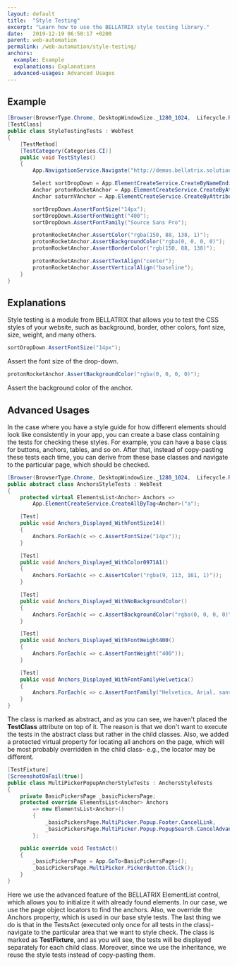 ```yaml
---
layout: default
title:  "Style Testing"
excerpt: "Learn how to use the BELLATRIX style testing library."
date:   2019-12-19 06:50:17 +0200
parent: web-automation
permalink: /web-automation/style-testing/
anchors:
  example: Example
  explanations: Explanations
  advanced-usages: Advanced Usages
---
```

Example
-------
```csharp
[Browser(BrowserType.Chrome, DesktopWindowSize._1280_1024,  Lifecycle.RestartEveryTime)]
[TestClass]
public class StyleTestingTests : WebTest
{
    [TestMethod]
    [TestCategory(Categories.CI)]
    public void TestStyles()
    {
        App.NavigationService.Navigate("http://demos.bellatrix.solutions/");

        Select sortDropDown = App.ElementCreateService.CreateByNameEndingWith<Select>("orderby");
        Anchor protonRocketAnchor = App.ElementCreateService.CreateByAttributesContaining<Anchor>("href", "/proton-rocket/");
        Anchor saturnVAnchor = App.ElementCreateService.CreateByAttributesContaining<Anchor>("href", "/saturn-v/");

        sortDropDown.AssertFontSize("14px");
        sortDropDown.AssertFontWeight("400");
        sortDropDown.AssertFontFamily("Source Sans Pro");

        protonRocketAnchor.AssertColor("rgba(150, 88, 138, 1)");
        protonRocketAnchor.AssertBackgroundColor("rgba(0, 0, 0, 0)");
        protonRocketAnchor.AssertBorderColor("rgb(150, 88, 138)");

        protonRocketAnchor.AssertTextAlign("center");
        protonRocketAnchor.AssertVerticalAlign("baseline");
    }
}
```

Explanations
-------
Style testing is a module from BELLATRIX that allows you to test the CSS styles of your website, such as background, border, other colors, font size, size, weight, and many others.
```csharp
sortDropDown.AssertFontSize("14px");
```
Assert the font size of the drop-down.
```csharp
protonRocketAnchor.AssertBackgroundColor("rgba(0, 0, 0, 0)");
```
Assert the background color of the anchor.

Advanced Usages
------------
 In the case where you have a style guide for how different elements should look like consistently in your app, you can create a base class containing the tests for checking these styles. For example, you can have a base class for buttons, anchors, tables, and so on. After that, instead of copy-pasting these tests each time, you can derive from these base classes and navigate to the particular page, which should be checked.
```csharp
[Browser(BrowserType.Chrome, DesktopWindowSize._1280_1024,  Lifecycle.RestartEveryTime)]
public abstract class AnchorsStyleTests : WebTest
{
    protected virtual ElementsList<Anchor> Anchors =>
        App.ElementCreateService.CreateAllByTag<Anchor>("a");

    [Test]
    public void Anchors_Displayed_WithFontSize14()
    {
        Anchors.ForEach(c => c.AssertFontSize("14px"));
    }

    [Test]
    public void Anchors_Displayed_WithColor0971A1()
    {
        Anchors.ForEach(c => c.AssertColor("rgba(9, 113, 161, 1)"));
    }

    [Test]
    public void Anchors_Displayed_WithNoBackgroundColor()
    {
        Anchors.ForEach(c => c.AssertBackgroundColor("rgba(0, 0, 0, 0)"));
    }

    [Test]
    public void Anchors_Displayed_WithFontWeight400()
    {
        Anchors.ForEach(c => c.AssertFontWeight("400"));
    }

    [Test]
    public void Anchors_Displayed_WithFontFamilyHelvetica()
    {
        Anchors.ForEach(c => c.AssertFontFamily("Helvetica, Arial, sans-serif"));
    }
}
```
 The class is marked as abstract, and as you can see, we haven't placed the **TestClass** attribute on top of it. The reason is that we don't want to execute the tests in the abstract class but rather in the child classes. Also, we added a protected virtual property for locating all anchors on the page, which will be most probably overridden in the child class- e.g., the locator may be different.
```csharp
[TestFixture]
[ScreenshotOnFail(true)]
public class MultiPickerPopupAnchorStyleTests : AnchorsStyleTests
{
    private BasicPickersPage _basicPickersPage;
    protected override ElementsList<Anchor> Anchors
        => new ElementsList<Anchor>()
        {
            _basicPickersPage.MultiPicker.Popup.Footer.CancelLink,
            _basicPickersPage.MultiPicker.Popup.PopupSearch.CancelAdvancedSearchLink,
        };

    public override void TestsAct()
    {
        _basicPickersPage = App.GoTo<BasicPickersPage>();
        _basicPickersPage.MultiPicker.PickerButton.Click();
    }
}
```
Here we use the advanced feature of the BELLATRIX ElementList control, which allows you to initialize it with already found elements. In our case, we use the page object locators to find the anchors. Also, we override the Anchors property, which is used in our base style tests. The last thing we do is that in the TestsAct (executed only once for all tests in the class)- navigate to the particular area that we want to style check.
 The class is marked as **TestFixture**, and as you will see, the tests will be displayed separately for each child class. Moreover, since we use the inheritance, we reuse the style tests instead of copy-pasting them.